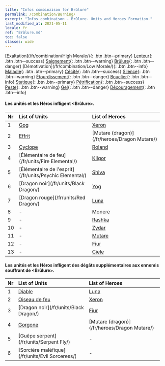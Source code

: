 ```yaml
---
title: "Infos combinaison for Brûlure"
permalink: /combination/Burning/
excerpt: "Infos combinaison - Brûlure. Units and Heroes Formation."
last_modified_at: 2021-05-11
locale: fr
ref: "Brûlure.md"
toc: false
classes: wide
---
```


  [Exaltation](/fr/combination/High Morale/){: .btn .btn--primary} [Lenteur](/fr/combination/Slow/){: .btn .btn--success} [Saignement](/fr/combination/Bleeding/){: .btn .btn--warning} [Brûlure](/fr/combination/Burning/){: .btn .btn--danger} [Démotivation](/fr/combination/Low Morale/){: .btn .btn--info} [Maladie](/fr/combination/Disease/){: .btn .btn--primary} [Cécité](/fr/combination/Blind/){: .btn .btn--success} [Silence](/fr/combination/Silence/){: .btn .btn--warning} [Étourdissement](/fr/combination/Stun/){: .btn .btn--danger} [Bouclier](/fr/combination/Shield/){: .btn .btn--info} [Statique](/fr/combination/Static/){: .btn .btn--primary} [Pétrification](/fr/combination/Petrify/){: .btn .btn--success} [Peste](/fr/combination/Plague/){: .btn .btn--warning} [Gel](/fr/combination/Freeze/){: .btn .btn--danger} [Découragement](/fr/combination/Deterrence/){: .btn .btn--info} 


#### Les unités et les Héros infligent <Brûlure>.

  | Nr |  List of Units  | List of Heroes | 
  |:---|:----------------|:---------------| 
  | 1 | [Gog](/fr/units/Gog/) | [Xeron](/fr/heroes/Xeron/) |
  | 2 | [Effrit](/fr/units/Efreeti/) | [Mutare (dragon)](/fr/heroes/Dragon Mutare/) |
  | 3 | [Cyclope](/fr/units/Cyclops/) | [Roland](/fr/heroes/Roland/) |
  | 4 | [Élémentaire de feu](/fr/units/Fire Elemental/) | [Kilgor](/fr/heroes/Kilgor/) |
  | 5 | [Élémentaire de l'esprit](/fr/units/Psychic Elemental/) | [Shiva](/fr/heroes/Shiva/) |
  | 6 | [Dragon noir](/fr/units/Black Dragon/) | [Yog](/fr/heroes/Yog/) |
  | 7 | [Dragon rouge](/fr/units/Red Dragon/) | [Luna](/fr/heroes/Luna/) |
  | 8 | - | [Monere](/fr/heroes/Monere/) |
  | 9 | - | [Rashka](/fr/heroes/Rashka/) |
  | 10 | - | [Zydar](/fr/heroes/Zydar/) |
  | 11 | - | [Mutare](/fr/heroes/Mutare/) |
  | 12 | - | [Fiur](/fr/heroes/Fiur/) |
  | 13 | - | [Ciele](/fr/heroes/Ciele/) |


#### Les unités et les Héros infligent des dégâts supplémentaires aux ennemis souffrant de <Brûlure>.

  | Nr |  List of Units  | List of Heroes | 
  |:---|:----------------|:---------------| 
  | 1 | [Diable](/fr/units/Devil/) | [Luna](/fr/heroes/Luna/) |
  | 2 | [Oiseau de feu](/fr/units/Firebird/) | [Xeron](/fr/heroes/Xeron/) |
  | 3 | [Dragon noir](/fr/units/Black Dragon/) | [Fiur](/fr/heroes/Fiur/) |
  | 4 | [Gorgone](/fr/units/Gorgon/) | [Mutare (dragon)](/fr/heroes/Dragon Mutare/) |
  | 5 | [Guêpe serpent](/fr/units/Serpent Fly/) | - |
  | 6 | [Sorcière maléfique](/fr/units/Evil Sorceress/) | - |
